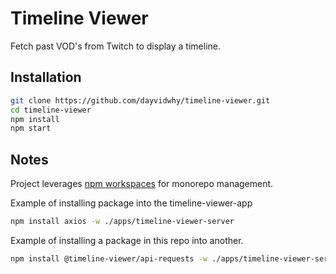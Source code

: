 # Timeline Viewer
Fetch past VOD's from Twitch to display a timeline.

## Installation
```bash
git clone https://github.com/dayvidwhy/timeline-viewer.git
cd timeline-viewer
npm install
npm start
```

## Notes
Project leverages [npm workspaces](https://docs.npmjs.com/cli/v7/using-npm/workspaces) for monorepo management.

Example of installing package into the timeline-viewer-app
```bash
npm install axios -w ./apps/timeline-viewer-server
```

Example of installing a package in this repo into another.
```bash
npm install @timeline-viewer/api-requests -w ./apps/timeline-viewer-server
```
